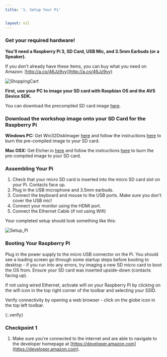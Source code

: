 ```yaml
---
title: '1. Setup Your Pi'


layout: nil
---
```


### Get your required hardware!

**You'll need a Raspberry Pi 3, SD Card, USB Mic, and 3.5mm Earbuds (or a Speaker).**

If you don't already have these items, you can buy what you need on Amazon:   [http://a.co/46Jz9vy](http://a.co/46Jz9vy)

![ShoppingCart](https://alexavoiceservice.github.io/setup/assets/ShoppingList.PNG)

**First, use your PC to image your SD card with Raspbian OS and the AVS Device SDK.**

You can download the precompiled SD card image [here](https://fakelinkdropbox.com). 


### Download the workshop image onto your SD Card for the Raspberry Pi

**Windows PC:**
Get Win32DiskImager [here](https://sourceforge.net/projects/win32diskimager/) and follow the instructions [here](https://fakelink.com) to burn the pre-compiled image to your SD card.

**Mac OSX:**
Get Etcher.io [here](https://etcher.io/) and follow the instructions [here](https://fakelink.com) to burn the pre-compiled image to your SD card.
 


### Assembling Your Pi

1. Check that your micro SD card is inserted into the micro SD card slot on your Pi.  Contacts face up.
2. Plug in the USB microphone and 3.5mm earbuds.
3. Connect the keyboard and mouse to the USB ports.  Make sure you don't cover the USB mic!
4. Connect your monitor using the HDMI port.
5. Connect the Ethernet Cable (if not using Wifi)

Your completed setup should look something like this:

![Setup_Pi](https://alexavoiceservice.github.io/setup/assets/Rasp_Pi.jpg)


### Booting Your Raspberry Pi

Plug in the power supply to the micro USB connector on the Pi.  You should see a loading screen go through some startup steps before booting to desktop - if you run into any errors, try imaging a new SD micro card to boot the OS from.  Ensure your SD card was inserted upside-down (contacts facing up).

If not using wired Ethernet, activate wifi on your Raspberry Pi by clicking on the wifi icon in the top right corner of the toolbar and selecting your SSID.

Verify connectivity by opening a web browser - click on the globe icon in the top left toolbar.

{:.verify}
### Checkpoint 1
1. Make sure you're connected to the internet and are able to navigate to the developer homepage at [https://developer.amazon.com](https://developer.amazon.com).
